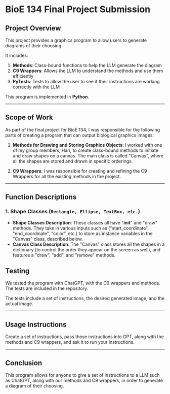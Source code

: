
# BioE 134 Final Project Submission

## Project Overview

This project provides a graphics program to allow users to generate diagrams of their choosing: 

It includes:
1. **Methods**: Class-bound functions to help the LLM generate the diagram
2. **C9 Wrappers**: Allows the LLM to understand the methods and use them efficiently
3. **PyTests**: Tests to allow the user to see if their instructions are working correctly with the LLM

This program is implemented in **Python**.

---

## Scope of Work

As part of the final project for BioE 134, I was responsible for the following parts of creating a program that can output biological graphics images:

1. **Methods for Drawing and Storing Graphics Objects**: I worked with one of my group members, Hari, to create class-bound methods to initiate and draw shapes on a canvas. The main class is called "Canvas", where all the shapes are stored and drawn in specific orderings.
   
2. **C9 Wrappers**: I was responsible for creating and refining the C9 Wrappers for all the existing methods in the project.

---

## Function Descriptions

### 1. Shape Classes (`Rectangle, Ellipse, TextBox, etc.`)

- **Shape Classes Description**: These classes all have "__init__" and "draw" methods. They take in various inputs such as ("start_coordinate", "end_coordinate", "color", etc.) to store as instance variables in the "Canvas" class, described below.
- **Canvas Class Description**: The "Canvas" class stores all the shapes in a dictionary (to control the order they appear on the screen as well), and features a "draw", "add", and "remove" methods.

## Testing

We tested the program with ChatGPT, with the C9 wrappers and methods. The tests are included in the repository.

The tests include a set of instructions, the desired generated image, and the actual image.

---

## Usage Instructions

Create a set of instructions, pass those instructions into GPT, along with the methods and C9 wrappers, and ask it to run your instructions.

---

## Conclusion

This program allows for anyone to give a set of instructions to a LLM such as ChatGPT, along with our methods and C9 wrappers, in order to generate a diagram of their choosing.
